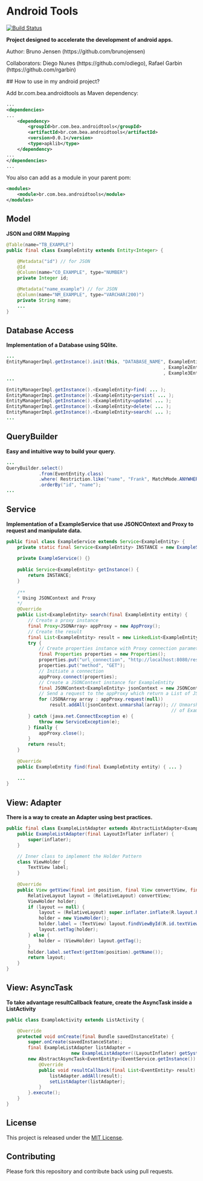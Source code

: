 Android Tools
=============

[![Build Status](https://travis-ci.org/brunojensen/bea.androidtools.png?branch=master)](https://travis-ci.org/brunojensen/bea.androidtools)

**Project designed to accelerate the development of android apps.**

<p>
Author: Bruno Jensen (https://github.com/brunojensen)
</p>
<p>
Collaborators: Diego Nunes (https://github.com/odiego), Rafael Garbin (https://github.com/rgarbin)
</p>
## How to use in my android project?

Add br.com.bea.androidtools as Maven dependency:

```xml
...
<dependencies>
...
    <dependency>
        <groupId>br.com.bea.androidtools</groupId>
        <artifactId>br.com.bea.androidtools</artifactId>
        <version>0.0.1</version>
        <type>apklib</type>
    </dependency>
...
</dependencies>
...
```
You also can add as a module in your parent pom:

```xml
<modules>
    <module>br.com.bea.androidtools</module>
</modules>
```


## Model
**JSON and ORM Mapping**
```java
@Table(name="TB_EXAMPLE")
public final class ExampleEntity extends Entity<Integer> {

    @Metadata("id") // for JSON
    @Id
    @Column(name="CO_EXAMPLE", type="NUMBER")
    private Integer id;

    @Metadata("name_example") // for JSON
    @Column(name="NM_EXAMPLE", type="VARCHAR(200)")
    private String name;
    ...
}
```
## Database Access
**Implementation of a Database using SQlite.**
```java
...
EntityManagerImpl.getInstance().init(this, "DATABASE_NAME", ExampleEntity.class
                                                          , Example2Entity.class
                                                          , Example3Entity.class);
...

EntityManagerImpl.getInstance().<ExampleEntity>find( ... );
EntityManagerImpl.getInstance().<ExampleEntity>persist( ... );
EntityManagerImpl.getInstance().<ExampleEntity>update( ... );
EntityManagerImpl.getInstance().<ExampleEntity>delete( ... );
EntityManagerImpl.getInstance().<ExampleEntity>search( ... );
...

```
## QueryBuilder
**Easy and intuitive way to build your query.**
```java
...
QueryBuilder.select()
            .from(EventEntity.class)
            .where( Restriction.like("name", "Frank", MatchMode.ANYWHERE) )
            .orderBy("id", "name");
...
```

## Service
**Implementation of a ExampleService that use JSONCOntext and Proxy to request and manipulate data.**
```java
public final class ExampleService extends Service<ExampleEntity> {
    private static final Service<ExampleEntity> INSTANCE = new ExampleService();
    
    private ExampleService() {}
    
    public Service<ExampleEntity> getInstance() {
        return INSTANCE;
    }
    
    /**
    * Using JSONContext and Proxy
    */
    @Override
    public List<ExampleEntity> search(final ExampleEntity entity) {
        // Create a proxy instance
        final Proxy<JSONArray> appProxy = new AppProxy();
        // Create the result
        final List<ExampleEntity> result = new LinkedList<ExampleEntity>();
        try {
            // Create properties instance with Proxy connection parameters
            final Properties properties = new Properties();
            properties.put("url_connection", "http://localhost:8080/rest/example");
            properties.put("method", "GET");
            // Initiate a connection
            appProxy.connect(properties);
            // Create a JSONContext instance for ExampleEntity
            final JSONContext<ExampleEntity> jsonContext = new JSONContextImpl<ExampleEntity>(ExampleEntity.class);
            // Send a request to the appProxy which return a List of JSONArray
            for (JSONArray array : appProxy.request(null))
                result.addAll(jsonContext.unmarshal(array)); // Unmarshal each JSONArray into a Collection 
                                                             // of ExampleEntity
        } catch (java.net.ConnectException e) {
            throw new ServiceException(e);
        } finally {
            appProxy.close();
        }
        return result;    
    }
    
    @Override
    public ExampleEntity find(final ExampleEntity entity) { ... }
    
    ...
}
```

## View: Adapter
**There is a way to create an Adapter using best practices.**
```java
public final class ExampleListAdapter extends AbstractListAdapter<ExampleEntity> {
    public ExampleListAdapter(final LayoutInflater inflater) {
        super(inflater);
    }

    // Inner class to implement the Holder Pattern
    class ViewHolder {
        TextView label;
    }
    
    @Override
    public View getView(final int position, final View convertView, final ViewGroup parent) {
        RelativeLayout layout = (RelativeLayout) convertView;
        ViewHolder holder;
        if (layout == null) {
            layout = (RelativeLayout) super.inflater.inflate(R.layout.home, null);
            holder = new ViewHolder();
            holder.label = (TextView) layout.findViewById(R.id.textView);
            layout.setTag(holder);
        } else {
            holder = (ViewHolder) layout.getTag();
        }
        holder.label.setText(getItem(position).getName());
        return layout;
    }
}
```

## View: AsyncTask
**To take advantage resultCallback feature, create the AsyncTask inside a ListActivity**
```java
public class ExampleActivity extends ListActivity {

    @Override
    protected void onCreate(final Bundle savedInstanceState) {
        super.onCreate(savedInstanceState);
        final ExampleListAdapter listAdapter = 
                        new ExampleListAdapter((LayoutInflater) getSystemService(Context.LAYOUT_INFLATER_SERVICE));
        new AbstractAsyncTask<EventEntity>(EventService.getInstance()) {
            @Override
            public void resultCallback(final List<EventEntity> result) {
                listAdapter.addAll(result);
                setListAdapter(listAdapter);
            }
        }.execute();
    }
}
```
## License

This project is released under the [MIT License](http://www.opensource.org/licenses/MIT).

## Contributing

Please fork this repository and contribute back using pull requests.

